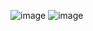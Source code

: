 ![image](https://github.com/user-attachments/assets/18dc486d-b897-4458-8427-cb4b9bc787bb)
![image](https://github.com/user-attachments/assets/8555a7d4-4a54-4616-be12-25164f249a5b)
